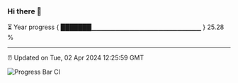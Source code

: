 ### Hi there 👋

⏳ Year progress { ███████▁▁▁▁▁▁▁▁▁▁▁▁▁▁▁▁▁▁▁▁▁▁▁ } 25.28 %

---

⏰ Updated on Tue, 02 Apr 2024 12:25:59 GMT

![Progress Bar CI](https://github.com/liununu/liununu/workflows/Progress%20Bar%20CI/badge.svg)
